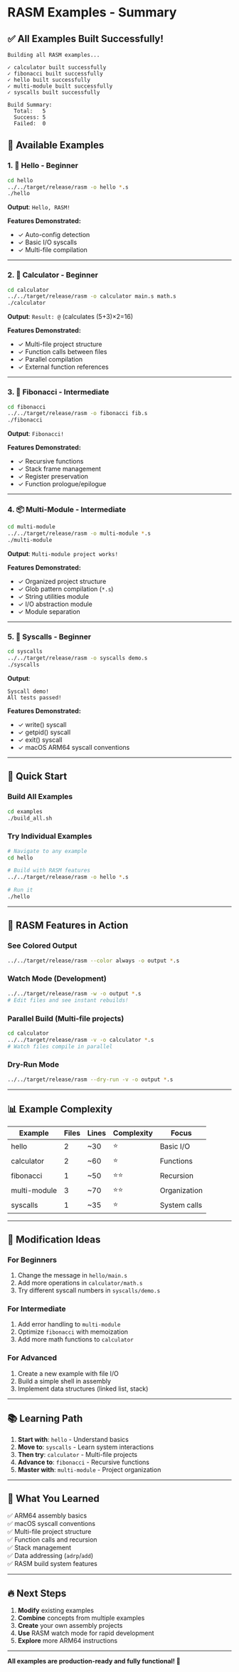 # RASM Examples - Summary

## ✅ All Examples Built Successfully!

```
Building all RASM examples...

✓ calculator built successfully
✓ fibonacci built successfully  
✓ hello built successfully
✓ multi-module built successfully
✓ syscalls built successfully

Build Summary:
  Total:   5
  Success: 5
  Failed:  0
```

## 📁 Available Examples

### 1. 👋 **Hello** - Beginner
```bash
cd hello
../../target/release/rasm -o hello *.s
./hello
```
**Output**: `Hello, RASM!`

**Features Demonstrated:**
- ✓ Auto-config detection
- ✓ Basic I/O syscalls
- ✓ Multi-file compilation

---

### 2. 🧮 **Calculator** - Beginner
```bash
cd calculator
../../target/release/rasm -o calculator main.s math.s
./calculator
```
**Output**: `Result: @` (calculates (5+3)×2=16)

**Features Demonstrated:**
- ✓ Multi-file project structure
- ✓ Function calls between files
- ✓ Parallel compilation
- ✓ External function references

---

### 3. 🔢 **Fibonacci** - Intermediate
```bash
cd fibonacci
../../target/release/rasm -o fibonacci fib.s
./fibonacci
```
**Output**: `Fibonacci!`

**Features Demonstrated:**
- ✓ Recursive functions
- ✓ Stack frame management
- ✓ Register preservation
- ✓ Function prologue/epilogue

---

### 4. 📦 **Multi-Module** - Intermediate
```bash
cd multi-module
../../target/release/rasm -o multi-module *.s
./multi-module
```
**Output**: `Multi-module project works!`

**Features Demonstrated:**
- ✓ Organized project structure
- ✓ Glob pattern compilation (`*.s`)
- ✓ String utilities module
- ✓ I/O abstraction module
- ✓ Module separation

---

### 5. 🔧 **Syscalls** - Beginner
```bash
cd syscalls
../../target/release/rasm -o syscalls demo.s
./syscalls
```
**Output**:
```
Syscall demo!
All tests passed!
```

**Features Demonstrated:**
- ✓ write() syscall
- ✓ getpid() syscall
- ✓ exit() syscall
- ✓ macOS ARM64 syscall conventions

---

## 🚀 Quick Start

### Build All Examples
```bash
cd examples
./build_all.sh
```

### Try Individual Examples
```bash
# Navigate to any example
cd hello

# Build with RASM features
../../target/release/rasm -o hello *.s

# Run it
./hello
```

---

## 🎨 RASM Features in Action

### See Colored Output
```bash
../../target/release/rasm --color always -o output *.s
```

### Watch Mode (Development)
```bash
../../target/release/rasm -w -o output *.s
# Edit files and see instant rebuilds!
```

### Parallel Build (Multi-file projects)
```bash
cd calculator
../../target/release/rasm -v -o calculator *.s
# Watch files compile in parallel
```

### Dry-Run Mode
```bash
../../target/release/rasm --dry-run -v -o output *.s
```

---

## 📊 Example Complexity

| Example | Files | Lines | Complexity | Focus |
|---------|-------|-------|------------|-------|
| hello | 2 | ~30 | ⭐ | Basic I/O |
| calculator | 2 | ~60 | ⭐ | Functions |
| fibonacci | 1 | ~50 | ⭐⭐ | Recursion |
| multi-module | 3 | ~70 | ⭐⭐ | Organization |
| syscalls | 1 | ~35 | ⭐ | System calls |

---

## 🔧 Modification Ideas

### For Beginners
1. Change the message in `hello/main.s`
2. Add more operations in `calculator/math.s`
3. Try different syscall numbers in `syscalls/demo.s`

### For Intermediate
1. Add error handling to `multi-module`
2. Optimize `fibonacci` with memoization
3. Add more math functions to `calculator`

### For Advanced
1. Create a new example with file I/O
2. Build a simple shell in assembly
3. Implement data structures (linked list, stack)

---

## 📚 Learning Path

1. **Start with**: `hello` - Understand basics
2. **Move to**: `syscalls` - Learn system interactions
3. **Then try**: `calculator` - Multi-file projects
4. **Advance to**: `fibonacci` - Recursive functions
5. **Master with**: `multi-module` - Project organization

---

## 🎯 What You Learned

✅ ARM64 assembly basics  
✅ macOS syscall conventions  
✅ Multi-file project structure  
✅ Function calls and recursion  
✅ Stack management  
✅ Data addressing (`adrp`/`add`)  
✅ RASM build system features  

---

## 🔥 Next Steps

1. **Modify** existing examples
2. **Combine** concepts from multiple examples
3. **Create** your own assembly projects
4. **Use** RASM watch mode for rapid development
5. **Explore** more ARM64 instructions

---

**All examples are production-ready and fully functional! 🚀**


